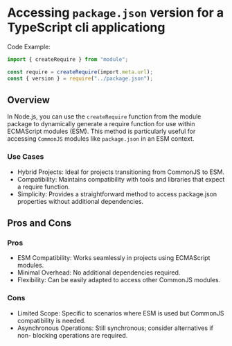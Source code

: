 # Accessing `package.json` version for a TypeScript cli applicationg

Code Example:

```ts
import { createRequire } from "module";

const require = createRequire(import.meta.url);
const { version } = require("../package.json");
```

## Overview

In Node.js, you can use the `createRequire` function from the module package to dynamically generate a require function for use within ECMAScript modules (ESM). This method is particularly useful for accessing `CommonJS` modules like `package.json` in an ESM context.

### Use Cases

- Hybrid Projects: Ideal for projects transitioning from CommonJS to ESM.
- Compatibility: Maintains compatibility with tools and libraries that expect a require function.
- Simplicity: Provides a straightforward method to access package.json properties without additional dependencies.

## Pros and Cons

### Pros

- ESM Compatibility: Works seamlessly in projects using ECMAScript modules.
- Minimal Overhead: No additional dependencies required.
- Flexibility: Can be easily adapted to access other CommonJS modules.

### Cons

- Limited Scope: Specific to scenarios where ESM is used but CommonJS compatibility is needed.
- Asynchronous Operations: Still synchronous; consider alternatives if non- blocking operations are required.
